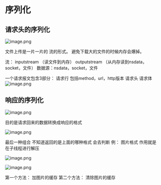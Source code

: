 # 序列化

## 请求头的序列化

![image.png](https://upload-images.jianshu.io/upload_images/1892989-723c2cf9d58b5b53.png?imageMogr2/auto-orient/strip%7CimageView2/2/w/1240)

文件上传是一片一片的 流的形式。 避免下载大的文件的时候内存会爆掉。

流：
inputstream  （读文件到内存）
outputstream  （从内存读到nsdata，socket，文件）
数据源：nsdata，socket，文件

一个请求报文包含3部分：
请求行 包括method，url，http版本
请求头
请求体
![image.png](https://upload-images.jianshu.io/upload_images/1892989-9dbdceb761fb4703.png?imageMogr2/auto-orient/strip%7CimageView2/2/w/1240)



## 响应的序列化

![image.png](https://upload-images.jianshu.io/upload_images/1892989-d27f0fe7906bd745.png?imageMogr2/auto-orient/strip%7CimageView2/2/w/1240)

目的是请求回来的数据转换成响应的格式

![image.png](https://upload-images.jianshu.io/upload_images/1892989-7108027c408a0189.png?imageMogr2/auto-orient/strip%7CimageView2/2/w/1240)

最后一种组合
不知道返回的是上面的哪种格式
会去判断
例：
图片格式
作用就是在子线程进行解压

![image.png](https://upload-images.jianshu.io/upload_images/1892989-198fd241117d768c.png?imageMogr2/auto-orient/strip%7CimageView2/2/w/1240)

![image.png](https://upload-images.jianshu.io/upload_images/1892989-7c681be2e3d5d415.png?imageMogr2/auto-orient/strip%7CimageView2/2/w/1240)

第一个方法：
加图片的缓存
第二个方法：
清除图片的缓存